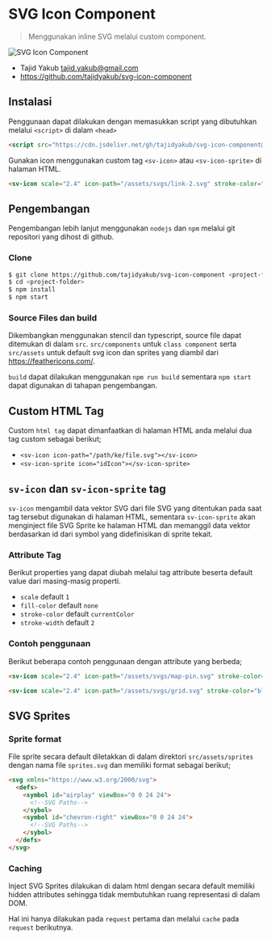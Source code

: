 # SVG Icon Component

> Menggunakan inline SVG melalui custom component.

![SVG Icon Component](https://cdn.jsdelivr.net/gh/tajidyakub/svg-icon-component@master/svg-icon-component.png)

- Tajid Yakub <tajid.yakub@gmail.com>
- https://github.com/tajidyakub/svg-icon-component




## Instalasi

Penggunaan dapat dilakukan dengan memasukkan script yang dibutuhkan melalui `<script>` di dalam `<head>`

``` html
<script src="https://cdn.jsdelivr.net/gh/tajidyakub/svg-icon-component@latest/dist/svicon.js"></script>
```

Gunakan icon menggunakan custom tag `<sv-icon>` atau `<sv-icon-sprite>` di halaman HTML.

```html
<sv-icon scale="2.4" icon-path="/assets/svgs/link-2.svg" stroke-color="green"></sv-icon>
```

## Pengembangan

Pengembangan lebih lanjut menggunakan `nodejs` dan `npm` melalui git repositori yang dihost di github.

### Clone

```bash
$ git clone https://github.com/tajidyakub/svg-icon-component <project-folder>
$ cd <project-folder>
$ npm install
$ npm start
```
### Source Files dan build

Dikembangkan menggunakan stencil dan typescript, source file dapat ditemukan di dalam `src`. `src/components` untuk `class component` serta `src/assets` untuk default svg icon dan sprites yang diambil dari https://feathericons.com/.

`build` dapat dilakukan menggunakan `npm run build` sementara `npm start` dapat digunakan di tahapan pengembangan.

## Custom HTML Tag

Custom `html tag` dapat dimanfaatkan di halaman HTML anda melalui dua tag custom sebagai berikut;

- `<sv-icon icon-path="/path/ke/file.svg"></sv-icon>`
- `<sv-icon-sprite icon="idIcon"></sv-icon-sprite>`

## `sv-icon` dan `sv-icon-sprite` tag

`sv-icon` mengambil data vektor SVG dari file SVG yang ditentukan pada saat tag tersebut digunakan di halaman HTML, sementara `sv-icon-sprite` akan menginject file SVG Sprite ke halaman HTML dan memanggil data vektor berdasarkan id dari symbol yang didefinisikan di sprite tekait.

### Attribute Tag

Berikut properties yang dapat diubah melalui tag attribute beserta default value dari masing-masig properti.

- `scale` default `1`
- `fill-color` default `none`
- `stroke-color` default `currentColor`
- `stroke-width` default `2`

### Contoh penggunaan

Berikut beberapa contoh penggunaan dengan attribute yang berbeda;

``` html
<sv-icon scale="2.4" icon-path="/assets/svgs/map-pin.svg" stroke-color="blue"></sv-icon>
```

```html
<sv-icon scale="2.4" icon-path="/assets/svgs/grid.svg" stroke-color="black" fill-color="red" stroke-width="1"></sv-icon>
```

## SVG Sprites
### Sprite format


File sprite secara default diletakkan di dalam direktori `src/assets/sprites` dengan nama file `sprites.svg` dan memiliki format sebagai berikut;


``` html
<svg xmlns="https://www.w3.org/2000/svg">
  <defs>
    <symbol id="airplay" viewBox="0 0 24 24">
      <!--SVG Paths-->
    </sybol>
    <symbol id="chevron-right" viewBox="0 0 24 24">
      <!--SVG Paths-->
    </sybol>
  </defs>
</svg>
```

### Caching

Inject SVG Sprites dilakukan di dalam html dengan secara default memiliki hidden attributes sehingga tidak membutuhkan ruang representasi di dalam DOM.

Hal ini hanya dilakukan pada `request` pertama dan melalui `cache` pada `request` berikutnya.
